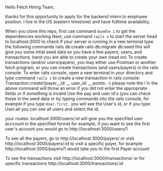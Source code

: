 Hello Fetch Hiring Team,

thanks for this opportunity to apply for the backend intern to employee position. I live in the US (eastern timezone) and have fulltime availability. 

When you clone this repo, first use command `bundle i` to get the dependencies working
Next, use command `rails s` to start the server
head to localhost:3000 to check if your server is running
in a new terminal type the following commands
rails db:create
rails db:migrate db:seed
this will give you some intial seed data so you have a few payers, users, and transactions, band  you are able to create your own (read on)
To create transactions (and/or users/payers), you may either use Postman or another fetch program, or you can create transactions (and users/payers) in the rails console. To enter rails console, open a new terminal in your directory and type command `rails c`
to create a new transaction in rails console:
Transaction.create!(payer__id: _, user_id: _, points: -) 
please note the ! in the above command will throw an error if you did not enter the appropriate fields or if something is invalid
Use the pay and user id's (you can check these in the seed data or by typing commands into the rails console, for example if you type `User.first.` you will see the User's id, or if you type User.all you can see all users and select the id.

your routes:
localhost:3000/users/:id will give you the specified user acccount in the specified format for example, if you want to see the first user's account you would go to http://localhost:3000/users/1


To see all the payers, go to 
http://localhost:3000/payers/
or visit http://localhost:3000/payers/:id to visit a specific payer, for example http://localhost:3000/payers/1 would take you to the first Payer account

To see the transactions visit http://localhost:3000/transactions/
or for specific transactions http://localhost:3000/transactions/:id


